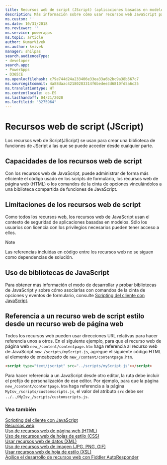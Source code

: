 ```yaml
---
title: Recursos web de script (JScript) (aplicaciones basadas en modelos) | Microsoft Docs
description: Más información sobre cómo usar recursos web JavaScript para crear una biblioteca de funciones de JavaScript a las que se puede acceder desde cualquier parte.
ms.custom: ''
ms.date: 10/31/2018
ms.reviewer: ''
ms.service: powerapps
ms.topic: article
author: KumarVivek
ms.author: kvivek
manager: shilpas
search.audienceType:
- developer
search.app:
- PowerApps
- D365CE
ms.openlocfilehash: c79e744d24a233406e33ea33a6b2bc9a38b567c7
ms.sourcegitcommit: 4a88daac42180283314f6bedee3d6810fd5a6c25
ms.translationtype: HT
ms.contentlocale: es-ES
ms.lasthandoff: 04/21/2020
ms.locfileid: "3275964"
---
```

# <a name="script-jscript-web-resources"></a>Recursos web de script (JScript)

<!-- https://docs.microsoft.com/dynamics365/customer-engagement/developer/script-jscript-web-resources -->

Los recursos web de Script(JScript) se usan para crear una biblioteca de funciones de JScript a las que se puede acceder desde cualquier parte.  
  
<a name="BKMK_capabilities"></a>   
## <a name="capabilities-of-script-web-resources"></a>Capacidades de los recursos web de script  
 Con los recursos web de JavaScript, puede administrar de forma más eficiente el código usado en los scripts de formulario, los recursos web de página web (HTML) o los comandos de la cinta de opciones vinculándolos a una biblioteca compartida de funciones de JavaScript.  
  
<a name="BKMK_limitations"></a>   
## <a name="limitations-of-script-web-resources"></a>Limitaciones de los recursos web de script  
 Como todos los recursos web, los recursos web de JavaScript usan el contexto de seguridad de aplicaciones basadas en modelos. Sólo los usuarios con licencia con los privilegios necesarios pueden tener acceso a ellos.  
  
> [!NOTE]
>  Las referencias incluidas en código entre los recursos web no se siguen como dependencias de solución.  
  
<a name="BKMK_Using"></a>   
## <a name="using-javascript-libraries"></a>Uso de bibliotecas de JavaScript  
 Para obtener más información el modo de desarrollar y probar bibliotecas de JavaScript y sobre cómo asociarlas con comandos de la cinta de opciones y eventos de formulario, consulte [Scripting del cliente con JavaScript](client-scripting.md).  
  
<a name="BKMK_Referencing"></a>   
## <a name="referencing-a-script-web-resource-from-a-webpage-web-resource"></a>Referencia a un recurso web de script estilo desde un recurso web de página web  
 Todos los recursos web pueden usar direcciones URL relativas para hacer referencia unos a otros. En el siguiente ejemplo, para que el recurso web de página web `new_/content/contentpage.htm` haga referencia al recurso web de JavaScript `new_/scripts/myScript.js`, agregue el siguiente código HTML al elemento de encabezado de `new_/content/contentpage.htm`.  
  
```html  
<script type="text/jscript" src="../scripts/myScript.js"></script>  
```  
  
 Para hacer referencia a un JavaScript desde otro editor, la ruta debe incluir el prefijo de personalización de ese editor. Por ejemplo, para que la página `new_/content/contentpage.htm` haga referencia a la página `MyIsv_/scripts/customscripts.js`, el valor del atributo `src` debe ser `../../MyIsv_/scripts/customscripts.js`.  
  
### <a name="see-also"></a>Vea también  
 [Scripting del cliente con JavaScript](client-scripting.md)   
 [Recursos web](web-resources.md)   
 [Uso de recursos web de página web (HTML)](webpage-html-web-resources.md)   
 [Uso de recursos web de hojas de estilo (CSS)](css-web-resources.md)   
 [Usar recursos web de datos (XML)](data-xml-web-resources.md)   
 [Uso de recursos web de imagen (JPG, PNG, GIF)](image-web-resources.md)   
 [Usar recursos web de hoja de estilo (XSL)](stylesheet-xsl-web-resources.md)   
 [Agilice el desarrollo de recursos web con Fiddler AutoResponder](streamline-javascript-development-fiddler-autoresponder.md)    
